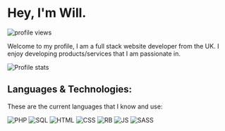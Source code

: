 
# Hey, I'm Will. 
![profile views](https://komarev.com/ghpvc/?username=wclarkey&style=flat-square&color=blue&label=PROFILE+VIEWS)

Welcome to my profile, I am a full stack website developer from the UK. I enjoy developing products/services that I am passionate in. 

![Profile stats](https://github-readme-stats.vercel.app/api?username=wclarkey&show_icons=true&theme=dark&locale=en)

## Languages & Technologies:
These are the current languages that I know and use:

![PHP](https://img.shields.io/badge/php-%23777BB4.svg?style=for-the-badge&logo=php&logoColor=white&color=777BB4)
![SQL](https://img.shields.io/badge/mysql-%2300f.svg?style=for-the-badge&logo=mysql&logoColor=white&color=078df4)
![HTML](https://img.shields.io/badge/html5-%74392.svg?style=for-the-badge&logo=html5&logoColor=white&color=f46a07)
![CSS](https://img.shields.io/badge/css3-%2300t.svg?style=for-the-badge&logo=css3&logoColor=white&color=0a8aaa)
![RB](https://img.shields.io/badge/ruby-%2300t.svg?style=for-the-badge&logo=ruby&logoColor=white&color=e03546)
![JS](https://img.shields.io/badge/javascript-%2300t.svg?style=for-the-badge&logo=javascript&logoColor=black&color=e8d127)
![SASS](https://img.shields.io/badge/sass-%2300t.svg?style=for-the-badge&logo=sass&logoColor=white&color=f97ced)
